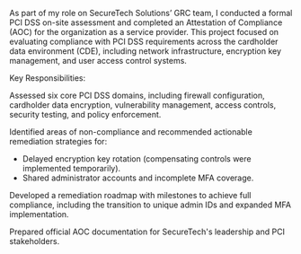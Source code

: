 As part of my role on SecureTech Solutions’ GRC team, I conducted a formal PCI DSS on-site assessment and completed an Attestation of Compliance (AOC) for the organization as a service provider. This project focused on evaluating compliance with PCI DSS requirements across the cardholder data environment (CDE), including network infrastructure, encryption key management, and user access control systems.

Key Responsibilities:

Assessed six core PCI DSS domains, including firewall configuration, cardholder data encryption, vulnerability management, access controls, security testing, and policy enforcement.




Identified areas of non-compliance and recommended actionable remediation strategies for:
- Delayed encryption key rotation (compensating controls were implemented temporarily).
- Shared administrator accounts and incomplete MFA coverage.





Developed a remediation roadmap with milestones to achieve full compliance, including the transition to unique admin IDs and expanded MFA implementation.





Prepared official AOC documentation for SecureTech's leadership and PCI stakeholders.
